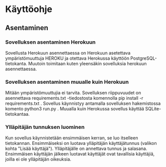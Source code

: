 # Käyttöohje

## Asentaminen

### Sovelluksen asentaminen Herokuun

Sovellusta Herokuun asennettaessa on Herokuun asetettava ympäristömuuttuja HEROKU ja otettava Herokussa käyttöön PostgreSQL-tietokanta. Muutoin toimitaan kuten yleensäkin sovelluksia herokuun asennettaessa.

### Sovelluksen asentaminen muualle kuin Herokuun

Mitään ympäristömuuttujia ei tarvita. Sovelluksen riippuvuudet on asennettava requirements.txt -tiedostosta komennolla pip install -r requirements.txt . Sovellus käynnistyy antamalla sovelluksen hakemistossa komento python3 run.py . Muualla kuin Herokussa sovellus käyttää SQLite-tietokantaa.

### Ylläpitäjän tunnuksen luominen

Kun sovellus käynnistetään ensimmäisen kerran, se luo itselleen tietokannan. Ensimmäiseksi on luotava ylläpitäjän käyttäjätunnus (valikon kohta "Lisää käyttäjä"). Ylläpitäjälle on annettava tunnus ja salasana. Ensimmäisen käyttäjän jälkeen luotavat käyttäjät ovat tavallisia käyttäjiä, joilla ei ole ylläpitäjän oikeuksia.
